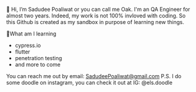 👋 Hi, I’m Sadudee Poaliwat or you can call me Oak.
I'm an QA Engineer for almost two years. Indeed, my work is not 100% invloved with coding.
So this Github is created as my sandbox in purpose of learning new things.

🚧What am I learning
- cypress.io
- flutter
- penetration testing
- and more to come

You can reach me out by email: SadudeePoaliwat@gmail.com
P.S. I do some doodle on instagram, you can check it out at IG: @els.doodle


<!---
Poally/Poally is a ✨ special ✨ repository because its `README.md` (this file) appears on your GitHub profile.
You can click the Preview link to take a look at your changes.
--->
